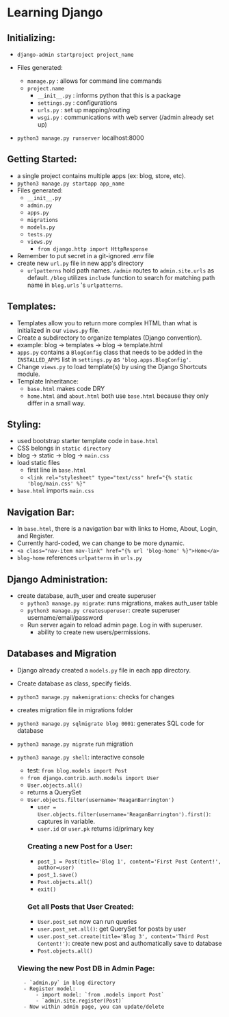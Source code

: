 # Learning Django

## Initializing:
- `django-admin startproject project_name`
- Files generated:
    - `manage.py` : allows for command line commands
    - `project.name`
        - `__init__.py` : informs python that this is a package
        - `settings.py` : configurations
        - `urls.py` : set up mapping/routing
        - `wsgi.py` : communications with web server (/admin already set up)

- `python3 manage.py runserver` localhost:8000

## Getting Started:
- a single project contains multiple apps (ex: blog, store, etc).
- `python3 manage.py startapp app_name`
- Files generated:
    - `__init__.py`
    - `admin.py`
    - `apps.py`
    - `migrations`
    - `models.py`
    - `tests.py`
    - `views.py`
        - `from django.http import HttpResponse`
- Remember to put secret in a git-ignored .env file
- create new `url.py` file in new app's directory
    - `urlpatterns` hold path names. `/admin` routes to `admin.site.urls` as default. `/blog` utilizes `include` function to search for matching path name in `blog.urls` 's `urlpatterns`.

## Templates:
- Templates allow you to return more complex HTML than what is initialized in our `views.py` file.
- Create a subdirectory to organize templates (Django convention).
- example: blog -> templates -> blog -> template.html
- `apps.py` contains a `BlogConfig` class that needs to be added in the `INSTALLED_APPS` list in `settings.py` as `'blog.apps.BlogConfig'`.
- Change `views.py` to load template(s) by using the Django Shortcuts module.
- Template Inheritance:
    - `base.html` makes code DRY
    - `home.html` and `about.html` both use `base.html` because they only differ in a small way. 

## Styling:
- used bootstrap starter template code in `base.html`
- CSS belongs in `static directory`
- blog -> static -> blog -> `main.css`
- load static files
    - first line in `base.html`
    - ` <link rel="stylesheet" type="text/css" href="{% static 'blog/main.css' %}" `
- `base.html` imports `main.css`

## Navigation Bar:
- In `base.html`, there is a navigation bar with links to Home, About, Login, and Register.
- Currently hard-coded, we can change to be more dynamic.
- ` <a class="nav-item nav-link" href="{% url 'blog-home' %}">Home</a> `
- `blog-home` references `urlpatterns` in `urls.py`

## Django Administration:
- create database, auth_user and create superuser
    - `python3 manage.py migrate`: runs migrations, makes auth_user table
    - `python3 manage.py createsuperuser`: create superuser username/email/password
    - Run server again to reload admin page. Log in with superuser.
        - ability to create new users/permissions. 

## Databases and Migration
- Django already created a `models.py` file in each app directory. 
- Create database as class, specify fields.
- `python3 manage.py makemigrations`: checks for changes
- creates migration file in migrations folder
- `python3 manage.py sqlmigrate blog 0001`: generates SQL code for database
- `python3 manage.py migrate` run migration
- `python3 manage.py shell`: interactive console
    - test: `from blog.models import Post`
    - `from django.contrib.auth.models import User`
    - `User.objects.all()`
    - returns a QuerySet
    - `User.objects.filter(username='ReaganBarrington')`
        - `user = User.objects.filter(username='ReaganBarrington').first()`: captures in variable.
        - `user.id` or `user.pk` returns id/primary key
        ### Creating a new Post for a User:
        - `post_1 = Post(title='Blog 1', content='First Post Content!', author=user)`
         - `post_1.save()`
        - `Post.objects.all()`
        - `exit()`
        ### Get all Posts that User Created:
        - `User.post_set` now can run queries
        - `user.post_set.all()`: get QuerySet for posts by user
        - `user.post_set.create(title='Blog 3', content='Third Post Content!')`: create new post and authomatically save to database
        - `Post.objects.all()`
    
    ### Viewing the new Post DB in Admin Page:
        - `admin.py` in blog directory
        - Register model:
            - import model: `from .models import Post`
            - `admin.site.register(Post)` 
        - Now within admin page, you can update/delete
